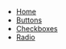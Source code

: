 - [Home](./component-docs/buttons.md)
- [Buttons](/vue-light-bootstrap-dashboard/component-docs/buttons.md)
- [Checkboxes](./component-docs/checkboxes.md)
- [Radio](./component-docs/radio.md)
